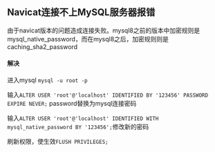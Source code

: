 ## Navicat连接不上MySQL服务器报错

由于navicat版本的问题造成连接失败。mysql8之前的版本中加密规则是mysql_native_password，而在mysql8之后，加密规则则是caching_sha2_password

#### 解决

进入mysql `mysql -u root -p`

输入`ALTER USER 'root'@'localhost' IDENTIFIED BY '123456' PASSWORD EXPIRE NEVER;` password替换为mysql连接密码

输入`ALTER USER 'root'@'localhost' IDENTIFIED WITH mysql_native_password BY '123456';`修改新的密码

刷新权限，使生效`FLUSH PRIVILEGES; `

